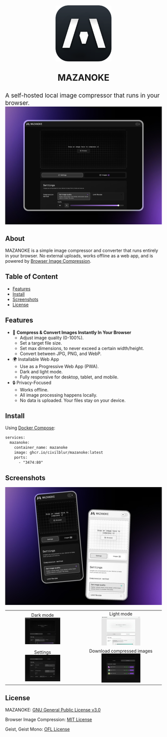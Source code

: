 <h1 align="center">
  <img src="git-images/mazanoke-app-icon.png" alt="mazanoke icon" width="180">

   MAZANOKE
</h1>

<div style="font-size: 1.2rem"> A self-hosted local image compressor that runs in your browser.</div>


<center>
   <img src="git-images/featured-desktop-solo-dark.jpg" alt="mazanoke screencapture" width="1000">
</center>

## About
MAZANOKE is a simple image compressor and converter that runs entirely in your browser. No external uploads, works offline as a web app, and is powered by [Browser Image Compression](https://github.com/Donaldcwl/browser-image-compression).

## Table of Content
- [Features](#features)
- [Install](#install)
- [Screenshots](#screenshots)
- [License](#license)

## Features

- 🚀 **Compress & Convert Images Instantly In Your Browser**
   - Adjust image quality (0-100%).
   - Set a target file size.
   - Set max dimensions, to never exceed a certain width/height.
   - Convert between JPG, PNG, and WebP.
- 🌍 Installable Web App
   - Use as a Progressive Web App (PWA).
   - Dark and light mode.
   - Fully responsive for desktop, tablet, and mobile.
- 🔒 Privacy-Focused
   - Works offline.
   - All image processing happens locally.
   - No data is uploaded. Your files stay on your device.

## Install

Using [Docker Compose](https://docs.docker.com/compose/):
```
services:
  mazanoke:
    container_name: mazanoke
    image: ghcr.io/civilblur/mazanoke:latest
    ports:
      - "3474:80"
```

## Screenshots

<center>
   <img src="git-images/featured-image-mobile-group-dark-light.jpg" alt="mazanoke mobile devices" width="1000">
</center>

|    |   |
| ------------- | ------------- |
| <center>Dark mode<br><img src="git-images/capture-desktop-dark.jpg" alt="mazanoke dark mode" width="50%"></center> | <center>Light mode<br><img src="git-images/capture-desktop-light.jpg" alt="mazanoke light mode" width="50%"></center>  |
| <center>Settings<br><img src="git-images/capture-desktop-solo-settings-dark.jpg" alt="mazanoke settings" width="50%"></center>  | <center>Download compressed images<br><img src="git-images/capture-desktop-solo-output-dark.jpg" alt="mazanoke settings" width="50%"></center>  |

## License

MAZANOKE: [GNU General Public License v3.0](https://github.com/civilblur/mazanoke/blob/main/README.md)

Browser Image Compression: [MIT License](https://github.com/Donaldcwl/browser-image-compression/blob/master/LICENSE)

Geist, Geist Mono: [OFL License](https://github.com/vercel/geist-font/blob/main/LICENSE.txt)